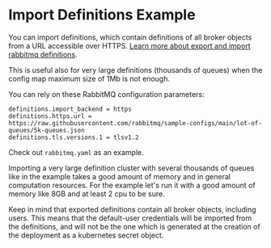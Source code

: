 # Import Definitions Example

You can import definitions, which contain definitions of all broker objects from a URL accessible over HTTPS. [Learn more about export and import rabbitmq definitions](https://www.rabbitmq.com/definitions.html#import).

This is useful also for very large definitions (thousands of queues) when the config map maximum size of 1Mb is not enough.

You can rely on these RabbitMQ configuration parameters:

```
definitions.import_backend = https
definitions.https.url = https://raw.githubusercontent.com/rabbitmq/sample-configs/main/lot-of-queues/5k-queues.json
definitions.tls.versions.1 = tlsv1.2
```

Check out `rabbitmq.yaml` as an example.

Importing a very large definition cluster with several thousands of queues like in the example takes a good amount of memory and in general computation resources.
For the example let's run it with a good amount of memory like 8GB and at least 2 cpu to be sure.

Keep in mind that exported definitions contain all broker objects, including users. This means that the default-user credentials will be imported from the definitions, and will not be the one which is generated at the creation of the deployment as a kubernetes secret object.



